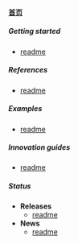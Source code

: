 
#### [首页](?file=home-Home)

##### Getting started
- [readme](?file=01-Getting%20started/01-readme "readme")

##### References
- [readme](?file=02-References/01-readme "readme")

##### Examples
- [readme](?file=03-Examples/01-readme "readme")

##### Innovation guides
- [readme](?file=04-Innovation%20guides/01-readme "readme")

##### Status
- **Releases**
    - [readme](?file=05-Status/01-Releases/01-readme "readme")
- **News**
    - [readme](?file=05-Status/02-News/01-readme "readme")
